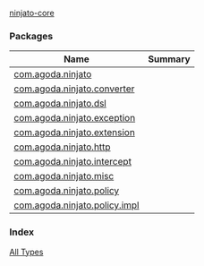 [ninjato-core](./index.md)

### Packages

| Name | Summary |
|---|---|
| [com.agoda.ninjato](com.agoda.ninjato/index.md) |  |
| [com.agoda.ninjato.converter](com.agoda.ninjato.converter/index.md) |  |
| [com.agoda.ninjato.dsl](com.agoda.ninjato.dsl/index.md) |  |
| [com.agoda.ninjato.exception](com.agoda.ninjato.exception/index.md) |  |
| [com.agoda.ninjato.extension](com.agoda.ninjato.extension/index.md) |  |
| [com.agoda.ninjato.http](com.agoda.ninjato.http/index.md) |  |
| [com.agoda.ninjato.intercept](com.agoda.ninjato.intercept/index.md) |  |
| [com.agoda.ninjato.misc](com.agoda.ninjato.misc/index.md) |  |
| [com.agoda.ninjato.policy](com.agoda.ninjato.policy/index.md) |  |
| [com.agoda.ninjato.policy.impl](com.agoda.ninjato.policy.impl/index.md) |  |

### Index

[All Types](alltypes/index.md)